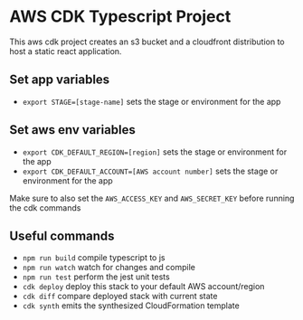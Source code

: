 # AWS CDK Typescript Project
This aws cdk project creates an s3 bucket and a cloudfront distribution to host a static react application.

## Set app variables

* `export STAGE=[stage-name]`   sets the stage or environment for the app

## Set aws env variables

* `export CDK_DEFAULT_REGION=[region]`   sets the stage or environment for the app
* `export CDK_DEFAULT_ACCOUNT=[AWS account number]`   sets the stage or environment for the app

Make sure to also set the `AWS_ACCESS_KEY` and `AWS_SECRET_KEY` before running the cdk commands

## Useful commands

* `npm run build`   compile typescript to js
* `npm run watch`   watch for changes and compile
* `npm run test`    perform the jest unit tests
* `cdk deploy`      deploy this stack to your default AWS account/region
* `cdk diff`        compare deployed stack with current state
* `cdk synth`       emits the synthesized CloudFormation template
